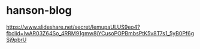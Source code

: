 # hanson-blog
https://www.slideshare.net/secret/IemupaULUS9eo4?fbclid=IwAR03Z64So_4RRM91gmw8jYCusoPOPBmbsPtK5v8T7s1_5yB0Pf6gSj9pbrU